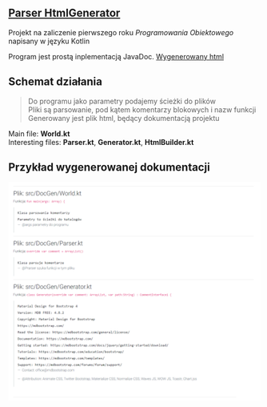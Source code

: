 ## [Parser HtmlGenerator](https://informacja.github.io/Parser-HtmlGenerator/)
Projekt na zaliczenie pierwszego roku *Programowania Obiektowego* napisany w języku Kotlin<br>

Program jest prostą inplementacją JavaDoc. [Wygenerowany html](https://informacja.github.io/Parser-HtmlGenerator/)

## Schemat działania
> Do programu jako parametry podajemy ścieżki do plików<br>
> Pliki są parsowanie, pod kątem komentarzy blokowych i nazw funkcji<br>
> Generowany jest plik html, będący dokumentacją projektu<br>

Main file: **World.kt** <br>
Interesting files: **Parser.kt**, **Generator.kt**, **HtmlBuilder.kt**

## Przykład wygenerowanej dokumentacji
<img src="https://github.com/informacja/Parser-HtmlGenerator/blob/master/docs/gen.png" style="max-width:100%;">

